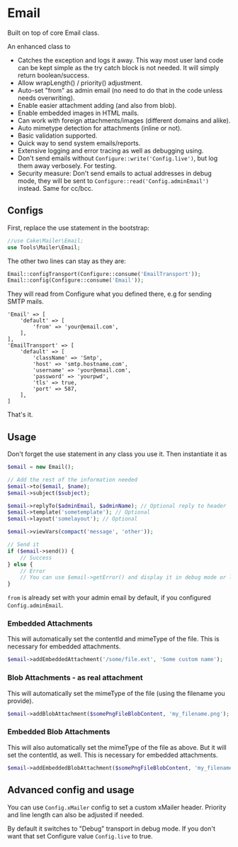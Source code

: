 # Email
Built on top of core Email class.

An enhanced class to
- Catches the exception and logs it away. This way most user land code can be kept simple as the try catch block is not needed. It will simply return boolean/success.
- Allow wrapLength() / priority() adjustment.
- Auto-set "from" as admin email (no need to do that in the code unless needs overwriting).
- Enable easier attachment adding (and also from blob).
- Enable embedded images in HTML mails.
- Can work with foreign attachments/images (different domains and alike).
- Auto mimetype detection for attachments (inline or not).
- Basic validation supported.
- Quick way to send system emails/reports.
- Extensive logging and error tracing as well as debugging using.
- Don't send emails without `Configure::write('Config.live')`, but log them away verbosely. For testing.
- Security measure: Don't send emails to actual addresses in debug mode, they will be sent to `Configure::read('Config.adminEmail')` instead. Same for cc/bcc.


## Configs
First, replace the use statement in the bootstrap:
```php
//use Cake\Mailer\Email;
use Tools\Mailer\Email;
```
The other two lines can stay as they are:
```php
Email::configTransport(Configure::consume('EmailTransport'));
Email::config(Configure::consume('Email'));
```
They will read from Configure what you defined there, e.g for sending SMTP mails.
```
'Email' => [
    'default' => [
        'from' => 'your@email.com',
    ],
],
'EmailTransport' => [
    'default' => [
        'className' => 'Smtp',
        'host' => 'smtp.hostname.com',
        'username' => 'your@email.com',
        'password' => 'yourpwd',
        'tls' => true,
        'port' => 587,
    ],
]
```

That's it.


## Usage
Don't forget the use statement in any class you use it.
Then instantiate it as
```php
$email = new Email();

// Add the rest of the information needed
$email->to($email, $name);
$email->subject($subject);

$email->replyTo($adminEmail, $adminName); // Optional reply to header
$email->template('sometemplate'); // Optional
$email->layout('somelayout'); // Optional

$email->viewVars(compact('message', 'other'));

// Send it
if ($email->send()) {
    // Success
} else {
    // Error
    // You can use $email->getError() and display it in debug mode or log it away
}
```
`from` is already set with your admin email by default, if you configured `Config.adminEmail`.

### Embedded Attachments
This will automatically set the contentId and mimeType of the file. This is necessary for embedded attachments.
```php
$email->addEmbeddedAttachment('/some/file.ext', 'Some custom name');
```

### Blob Attachments - as real attachment
This will automatically set the mimeType of the file (using the filename you provide).
```php
$email->addBlobAttachment($somePngFileBlobContent, 'my_filename.png');
```

### Embedded Blob Attachments
This will also automatically set the mimeType of the file as above. But it will set the contentId, as well. This is necessary for embedded attachments.
```php
$email->addEmbeddedBlobAttachment($somePngFileBlobContent, 'my_filename.png');
```


## Advanced config and usage
You can use `Config.xMailer` config to set a custom xMailer header.
Priority and line length can also be adjusted if needed.

By default it switches to "Debug" transport in debug mode. If you don't want that set Configure value `Config.live` to true.

